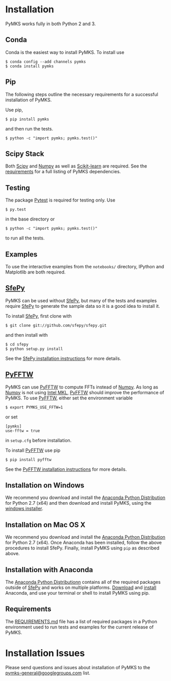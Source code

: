 # Installation

PyMKS works fully in both Python 2 and 3.

## Conda

Conda is the easiest way to install PyMKS. To install use

    $ conda config --add channels pymks
    $ conda install pymks

## Pip

The following steps outline the necessary requirements for a
successful installation of PyMKS.

Use pip,

    $ pip install pymks

and then run the tests.

    $ python -c "import pymks; pymks.test()"

## Scipy Stack

Both [Scipy](http://www.scipy.org/) and [Numpy][numpy] as well as
[Scikit-learn](http://scikit-learn.org) are required. See the
[requirements](./requirement.txt) for a full listing of PyMKS
dependencies.

## Testing

The package [Pytest](https://pytest.org) is required for testing only. Use

    $ py.test

in the base directory or

    $ python -c "import pymks; pymks.test()"

to run all the tests.

## Examples

To use the interactive examples from the `notebooks/` directory,
IPython and Matplotlib are both required.

## [SfePy][sfepy]

PyMKS can be used without [SfePy][sfepy], but many of the tests and
examples require [SfePy][sfepy] to generate the sample data so it is a
good idea to install it.

To install [SfePy][sfepy], first clone with

    $ git clone git://github.com/sfepy/sfepy.git

and then install with

    $ cd sfepy
    $ python setup.py install

See the
[SfePy installation instructions](http://sfepy.org/doc-devel/installation.html)
for more details.

## [PyFFTW][pyfftw]


PyMKS can use [PyFFTW][pyfftw] to compute FFTs instead of
[Numpy][numpy]. As long as [Numpy][numpy] is not using
[Intel MKL][MKL], [PyFFTW][pyfftw] should improve the performance of
PyMKS. To use [PyFFTW][pyfftw], either set the environment variable

    $ export PYMKS_USE_FFTW=1

or set

    [pymks]
    use-fftw = true

in `setup.cfg` before installation.

To install [PyFFTW][pyfftw] use pip

    $ pip install pyfftw

See the
[PyFFTW installation instructions](https://github.com/hgomersall/pyFFTW#installation)
for more details.

## Installation on Windows

We recommend you download and install the
[Anaconda Python Distribution](http://continuum.io/downloads) for
Python 2.7 (x64) and then download and install PyMKS, using the
[windows installer](https://github.com/materialsinnovation/pymks/releases/download/version-0_2_1/PyMKS-x64-anaconda27.exe).

## Installation on Mac OS X

We recommend you download and install the
[Anaconda Python Distribution](http://continuum.io/downloads) for
Python 2.7 (x64). Once Anaconda has been installed, follow the above
procedures to install SfePy.  Finally, install PyMKS using `pip` as
described above.

## Installation with Anaconda

The
[Anaconda Python Distributionn](https://store.continuum.io/cshop/anaconda/)
contains all of the required packages outside of [SfePy][sfepy] and
works on multiple platforms. [Download][conda] and
[install](http://docs.continuum.io/anaconda/install.html) Anaconda,
and use your terminal or shell to install PyMKS using pip.

## Requirements

The [REQUIREMENTS.md](REQUIREMENTS.html) file has a list of required
packages in a Python environment used to run tests and examples
for the current release of PyMKS.

# Installation Issues

Please send questions and issues about installation of PyMKS to the
[pymks-general@googlegroups.com](mailto:pymks-general@googlegroups.com)
list.

[sfepy]: http://sfepy.org
[numpy]: http://www.scipy.org/
[MKL]: https://software.intel.com/en-us/articles/numpyscipy-with-intel-mkl
[pyfftw]: http://hgomersall.github.io/pyFFTW/
[chris]: http://www.lfd.uci.edu/~gohlke/pythonlibs/#scikit-learn
[conda]: http://continuum.io/downloads
